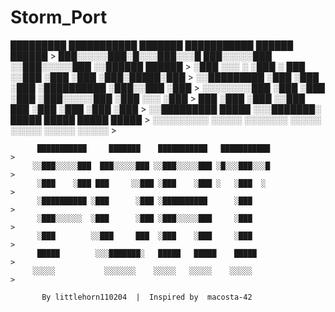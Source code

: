 # Storm_Port

   █████████  ███████████    ███████    ███████████   ██████   ██████                   >
  ███░░░░░███░█░░░███░░░█  ███░░░░░███ ░░███░░░░░███ ░░██████ ██████                    >
 ░███    ░░░ ░   ░███  ░  ███     ░░███ ░███    ░███  ░███░█████░███                    >
 ░░█████████     ░███    ░███      ░███ ░██████████   ░███░░███ ░███                    >
  ░░░░░░░░███    ░███    ░███      ░███ ░███░░░░░███  ░███ ░░░  ░███                    >
  ███    ░███    ░███    ░░███     ███  ░███    ░███  ░███      ░███                    >
 ░░█████████     █████    ░░░███████░   █████   █████ █████     █████                   >
  ░░░░░░░░░     ░░░░░       ░░░░░░░    ░░░░░   ░░░░░ ░░░░░     ░░░░░                    >
                                                                    
          ███████████     ███████    ███████████   ███████████                          >
         ░░███░░░░░███  ███░░░░░███ ░░███░░░░░███ ░█░░░███░░░█                          >
          ░███    ░███ ███     ░░███ ░███    ░███ ░   ░███  ░                           >
          ░██████████ ░███      ░███ ░██████████      ░███                              >
          ░███░░░░░░  ░███      ░███ ░███░░░░░███     ░███                              >
          ░███        ░░███     ███  ░███    ░███     ░███                              >
          █████        ░░░███████░   █████   █████    █████                             >
         ░░░░░           ░░░░░░░    ░░░░░   ░░░░░    ░░░░░                              >

           By littlehorn110204  |  Inspired by  macosta-42     

